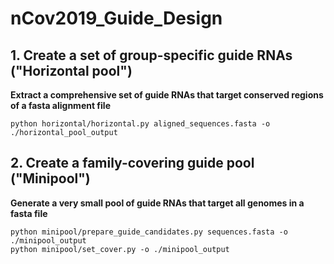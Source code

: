 # nCov2019_Guide_Design
## 1. Create a set of group-specific guide RNAs ("Horizontal pool")
**Extract a comprehensive set of guide RNAs that target conserved regions of a fasta alignment file**
```
python horizontal/horizontal.py aligned_sequences.fasta -o ./horizontal_pool_output
```

## 2. Create a family-covering guide pool ("Minipool")
**Generate a very small pool of guide RNAs that target all genomes in a fasta file**
```
python minipool/prepare_guide_candidates.py sequences.fasta -o ./minipool_output
python minipool/set_cover.py -o ./minipool_output
```